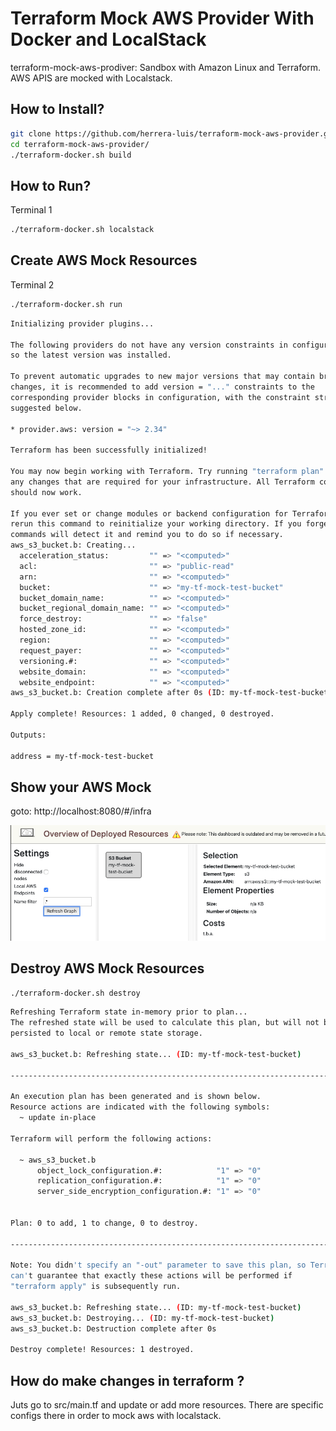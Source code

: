# Terraform Mock AWS Provider With Docker and LocalStack

terraform-mock-aws-prodiver: Sandbox with Amazon Linux and Terraform. AWS APIS are mocked with Localstack.

## How to Install?
```bash
git clone https://github.com/herrera-luis/terraform-mock-aws-provider.git
cd terraform-mock-aws-provider/
./terraform-docker.sh build
```

## How to Run?
Terminal 1
```bash
./terraform-docker.sh localstack
```
## Create AWS Mock Resources
Terminal 2
```bash
./terraform-docker.sh run
```
```bash
Initializing provider plugins...

The following providers do not have any version constraints in configuration,
so the latest version was installed.

To prevent automatic upgrades to new major versions that may contain breaking
changes, it is recommended to add version = "..." constraints to the
corresponding provider blocks in configuration, with the constraint strings
suggested below.

* provider.aws: version = "~> 2.34"

Terraform has been successfully initialized!

You may now begin working with Terraform. Try running "terraform plan" to see
any changes that are required for your infrastructure. All Terraform commands
should now work.

If you ever set or change modules or backend configuration for Terraform,
rerun this command to reinitialize your working directory. If you forget, other
commands will detect it and remind you to do so if necessary.
aws_s3_bucket.b: Creating...
  acceleration_status:         "" => "<computed>"
  acl:                         "" => "public-read"
  arn:                         "" => "<computed>"
  bucket:                      "" => "my-tf-mock-test-bucket"
  bucket_domain_name:          "" => "<computed>"
  bucket_regional_domain_name: "" => "<computed>"
  force_destroy:               "" => "false"
  hosted_zone_id:              "" => "<computed>"
  region:                      "" => "<computed>"
  request_payer:               "" => "<computed>"
  versioning.#:                "" => "<computed>"
  website_domain:              "" => "<computed>"
  website_endpoint:            "" => "<computed>"
aws_s3_bucket.b: Creation complete after 0s (ID: my-tf-mock-test-bucket)

Apply complete! Resources: 1 added, 0 changed, 0 destroyed.

Outputs:

address = my-tf-mock-test-bucket
```

## Show your AWS Mock

goto: http://localhost:8080/#/infra

![img-1](img/localstack-s3-mock.png) 


## Destroy AWS Mock Resources

```bash
./terraform-docker.sh destroy
```
```bash
Refreshing Terraform state in-memory prior to plan...
The refreshed state will be used to calculate this plan, but will not be
persisted to local or remote state storage.

aws_s3_bucket.b: Refreshing state... (ID: my-tf-mock-test-bucket)

------------------------------------------------------------------------

An execution plan has been generated and is shown below.
Resource actions are indicated with the following symbols:
  ~ update in-place

Terraform will perform the following actions:

  ~ aws_s3_bucket.b
      object_lock_configuration.#:            "1" => "0"
      replication_configuration.#:            "1" => "0"
      server_side_encryption_configuration.#: "1" => "0"


Plan: 0 to add, 1 to change, 0 to destroy.

------------------------------------------------------------------------

Note: You didn't specify an "-out" parameter to save this plan, so Terraform
can't guarantee that exactly these actions will be performed if
"terraform apply" is subsequently run.

aws_s3_bucket.b: Refreshing state... (ID: my-tf-mock-test-bucket)
aws_s3_bucket.b: Destroying... (ID: my-tf-mock-test-bucket)
aws_s3_bucket.b: Destruction complete after 0s

Destroy complete! Resources: 1 destroyed.
```

## How do make changes in terraform ?

Juts go to src/main.tf and update or add more resources. There are specific configs there in order to mock aws with localstack.
